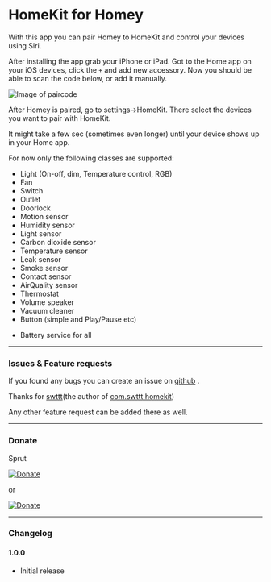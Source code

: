 # HomeKit for Homey

With this app you can pair Homey to HomeKit and control your devices using Siri.

After installing the app grab your iPhone or iPad.
Got to the Home app on your iOS devices, click the `+` and add new accessory.
Now you should be able to scan the code below, or add it manually.

![Image of paircode](https://github.com/sprut666666/com.sprut.homekit/raw/master/settings/code.png)

After Homey is paired, go to settings->HomeKit. There select the devices you want to pair with HomeKit.

It might take a few sec (sometimes even longer) until your device shows up in your Home app.

For now only the following classes are supported:
- Light (On-off, dim, Temperature control, RGB)
- Fan
- Switch
- Outlet
- Doorlock
- Motion sensor
- Humidity sensor
- Light sensor
- Carbon dioxide sensor
- Temperature sensor
- Leak sensor
- Smoke sensor
- Contact sensor
- AirQuality sensor
- Thermostat
- Volume speaker
- Vacuum cleaner
- Button (simple and Play/Pause etc)

+ Battery service for all



---

### Issues & Feature requests

If you found any bugs you can create an issue on [github](https://github.com/sprut666666/com.sprut.homekit) .

Thanks for [swttt](https://github.com/swttt)(the author of [com.swttt.homekit](https://github.com/swttt/com.swttt.homekit))

Any other feature request can be added there as well.

---

### Donate

Sprut

[![Donate](https://www.paypalobjects.com/webstatic/en_US/i/btn/png/btn_donate_92x26.png)](https://money.yandex.ru/to/410014789265242)

or

[![Donate](https://www.paypalobjects.com/webstatic/en_US/i/btn/png/btn_donate_92x26.png)](https://paypal.me/sprut666666)

---

### Changelog

#### 1.0.0
- Initial release
